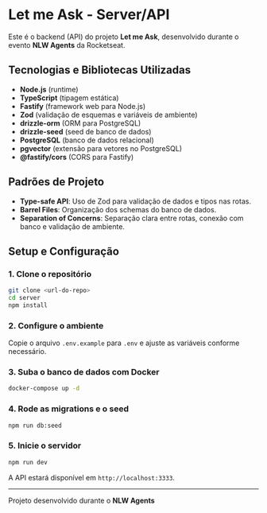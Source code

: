 # Let me Ask - Server/API

Este é o backend (API) do projeto **Let me Ask**, desenvolvido durante o evento **NLW Agents** da Rocketseat.

## Tecnologias e Bibliotecas Utilizadas

- **Node.js** (runtime)
- **TypeScript** (tipagem estática)
- **Fastify** (framework web para Node.js)
- **Zod** (validação de esquemas e variáveis de ambiente)
- **drizzle-orm** (ORM para PostgreSQL)
- **drizzle-seed** (seed de banco de dados)
- **PostgreSQL** (banco de dados relacional)
- **pgvector** (extensão para vetores no PostgreSQL)
- **@fastify/cors** (CORS para Fastify)

## Padrões de Projeto

- **Type-safe API**: Uso de Zod para validação de dados e tipos nas rotas.
- **Barrel Files**: Organização dos schemas do banco de dados.
- **Separation of Concerns**: Separação clara entre rotas, conexão com banco e validação de ambiente.

## Setup e Configuração

### 1. Clone o repositório

```sh
git clone <url-do-repo>
cd server
npm install
```

### 2. Configure o ambiente

Copie o arquivo `.env.example` para `.env` e ajuste as variáveis conforme necessário.

### 3. Suba o banco de dados com Docker

```sh
docker-compose up -d
```

### 4. Rode as migrations e o seed

```sh
npm run db:seed
```

### 5. Inicie o servidor

```sh
npm run dev
```

A API estará disponível em `http://localhost:3333`.

---

Projeto desenvolvido durante o **NLW Agents**